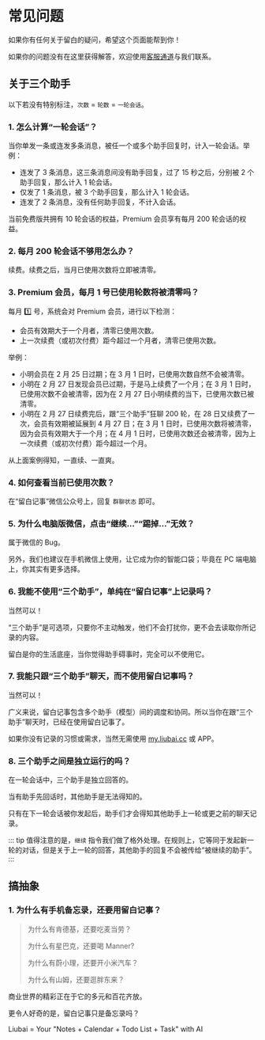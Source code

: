 # 常见问题

如果你有任何关于留白的疑问，希望这个页面能帮到你！

如果你的问题没有在这里获得解答，欢迎使用[客服通道](https://work.weixin.qq.com/kfid/kfcfb6f3959d36f6a0f)与我们联系。

## 关于三个助手

以下若没有特别标注，`次数` = `轮数` = `一轮会话`。

### 1. 怎么计算“一轮会话”？

当你单发一条或连发多条消息，被任一个或多个助手回复时，计入一轮会话。举例：

- 连发了 3 条消息，这三条消息间没有助手回复，过了 15 秒之后，分别被 2 个助手回复，那么计入 1 轮会话。
- 仅发了 1 条消息，被 3 个助手回复，那么计入 1 轮会话。
- 连发了 2 条消息，没有任何助手回复，不计入会话。

当前免费版共拥有 10 轮会话的权益，Premium 会员享有每月 200 轮会话的权益。

### 2. 每月 200 轮会话不够用怎么办？

续费。续费之后，当月已使用次数将立即被清零。

### 3. Premium 会员，每月 1 号已使用轮数将被清零吗？

每月 1️⃣ 号，系统会对 Premium 会员，进行以下检测：

- 会员有效期大于一个月者，清零已使用次数。
- 上一次续费（或初次付费）距今超过一个月者，清零已使用次数。

举例：

- 小明会员在 2 月 25 日过期；在 3 月 1 日时，已使用次数自然不会被清零。
- 小明在 2 月 27 日发现会员已过期，于是马上续费了一个月；在 3 月 1 日时，已使用次数不会被清零，因为在 2 月 27 日小明续费的当下，已使用次数已被清零。
- 小明在 2 月 27 日续费完后，跟“三个助手”狂聊 200 轮，在 28 日又续费了一次，会员有效期被延展到 4 月 27 日；在 3 月 1 日时，已使用次数将被清零，因为会员有效期大于一个月；在 4 月 1 日时，已使用次数还会被清零，因为上一次续费（或初次付费）距今超过一个月。

从上面案例得知，一直续、一直爽。

### 4. 如何查看当前已使用次数？

在“留白记事”微信公众号上，回复 `群聊状态` 即可。

### 5. 为什么电脑版微信，点击“继续...”“踢掉...”无效？

属于微信的 Bug。

另外，我们也建议在手机微信上使用，让它成为你的智能口袋；毕竟在 PC 端电脑上，你其实有更多选择。

### 6. 我能不使用“三个助手”，单纯在“留白记事”上记录吗？

当然可以！

“三个助手”是可选项，只要你不主动触发，他们不会打扰你，更不会去读取你所记录的内容。

留白是你的生活底座，当你觉得助手碍事时，完全可以不使用它。

### 7. 我能只跟“三个助手”聊天，而不使用留白记事吗？

当然可以！

广义来说，留白记事包含多个助手（模型）间的调度和协同。所以当你在跟“三个助手”聊天时，已经在使用留白记事了。

如果你没有记录的习惯或需求，当然无需使用 [my.liubai.cc](https://my.liubai.cc) 或 APP。

### 8. 三个助手之间是独立运行的吗？

在一轮会话中，三个助手是独立回答的。

当有助手先回话时，其他助手是无法得知的。

只有在下一轮会话被你发起后，助手们才会得知其他助手上一轮或更之前的聊天记录。

::: tip
值得注意的是，`继续` 指令我们做了格外处理。在规则上，它等同于发起新一轮的对话，但是关于上一轮的回答，其他助手的回复不会被传给“被继续的助手”。
:::

## 搞抽象

### 1. 为什么有手机备忘录，还要用留白记事？

> 为什么有肯德基，还要吃麦当劳？
> 
> 为什么有星巴克，还要喝 Manner?
> 
> 为什么有蔚小理，还要开小米汽车？
> 
> 为什么有山姆，还要逛胖东来？

商业世界的精彩正在于它的多元和百花齐放。

更令人好奇的是，留白记事只是备忘录吗？

Liubai = Your "Notes + Calendar + Todo List + Task" with AI

